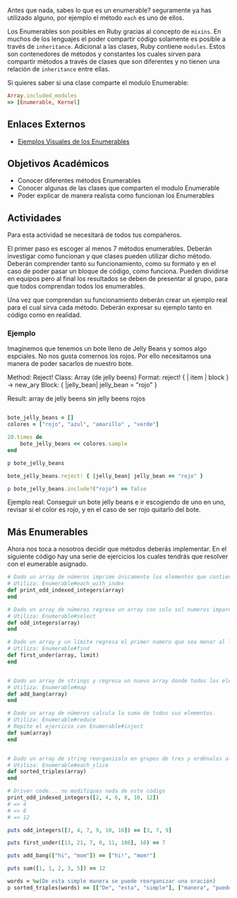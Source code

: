 Antes que nada, sabes lo que es un enumerable? seguramente ya has utilizado alguno, por ejemplo el método `each` es uno de ellos.

Los Enumerables son posibles en Ruby gracias al concepto de `mixins`. En muchos de los lenguajes el poder compartir código solamente es posible a través de `inheritance`. Adicional a las clases, Ruby contiene `modules`. Estos son contenedores de métodos y constantes los cuales sirven para compartir métodos a través de clases que son diferentes y no tienen una relación de `inheritance` entre ellas.

Si quieres saber si una clase comparte el modulo Enumerable:


```ruby
Array.included_modules
=> [Enumerable, Kernel]
```

## Enlaces Externos

- [Ejemplos Visuales de los Enumerables ](http://martinfowler.com/articles/collection-pipeline/#op-catalog)

## Objetivos Académicos

- Conocer diferentes métodos Enumerables
- Conocer algunas de las clases que comparten el modulo Enumerable
- Poder explicar de manera realista como funcionan los Enumerables

## Actividades

Para esta actividad se necesitará de todos tus compañeros.

El primer paso es escoger al menos 7 métodos enumerables. Deberán investigar como funcionan y que clases pueden utilizar dicho método. Deberán comprender tanto su funcionamiento, como su formato y en el caso de poder pasar un bloque de código, como funciona. Pueden dividirse en equipos pero al final los resultados se deben de presentar al grupo, para que todos comprendan todos los enumerables.

Una vez que comprendan su funcionamiento deberán crear un ejemplo real para el cual sirva cada método. Deberán expresar su ejemplo tanto en código como en realidad.

### Ejemplo

Imaginemos que tenemos un bote lleno de Jelly Beans y somos algo espciales. No nos gusta comernos los rojos. Por ello necesitamos una manera de poder sacarlos de nuestro bote.


Method: Reject!
Class: Array (de jelly beens)
Format: reject! { | item | block } → new_ary
Block: { |jelly_bean| jelly_bean = "rojo" }

Result: array de jelly beens sin jelly beens rojos

```ruby

bote_jelly_beans = []
colores = ["rojo", "azul", "amarillo" , "verde"]

20.times do
	bote_jelly_beans << colores.sample
end

p bote_jelly_beans

bote_jelly_beans.reject! { |jelly_bean| jelly_bean == "rojo" }

p bote_jelly_beans.include?("rojo") == false

```
Ejemplo real: Conseguir un bote jelly beans e ir escogiendo de uno en uno, revisar si el color es rojo, y en el caso de ser rojo quitarlo del bote.


## Más Enumerables

Ahora nos toca a nosotros decidir que métodos deberás implementar. En el siguiente código hay una serie de ejercicios los cuales tendrás que resolver con el eumerable asignado.

```ruby
# Dado un array de números imprime únicamente los elementos que contienen un indice impar
# Utiliza: Enumerable#each_with_index
def print_odd_indexed_integers(array)
end

# Dado un array de números regresa un array con solo sol numeros impares
# Utiliza: Enumerable#select
def odd_integers(array)
end

# Dado un array y un límite regresa el primer numero que sea menor al límite
# Utiliza: Enumerable#find
def first_under(array, limit)
end


# Dado un array de strings y regresa un nuevo array donde todos los elementos contengan al final un signo de admiración.
# Utiliza: Enumerable#map
def add_bang(array)
end

# Dado un array de números calcula la suma de todos sus elementos.
# Utiliza: Enumerable#reduce
# Repite el ejercicio con Enumerable#inject
def sum(array)
end


# Dado un array de string reorganizalo en grupos de tres y ordénalos alfabéticamente.  
# Utiliza: Enumerable#each_slice
def sorted_triples(array)
end

# Driver code... no modifiques nada de este código
print_odd_indexed_integers([2, 4, 6, 8, 10, 12])
# => 4
# => 8
# => 12

puts odd_integers([3, 4, 7, 9, 10, 16]) == [3, 7, 9]

puts first_under([13, 21, 7, 0, 11, 106], 10) == 7

puts add_bang(["hi", "mom"]) == ["hi!", "mom!"]

puts sum([1, 1, 2, 3, 5]) == 12

words = %w(De esta simple manera se puede reorganizar una oración)  
p sorted_triples(words) == [["De", "esta", "simple"], ["manera", "puede", "se"], ["oración", "reorganizar", "una"]]                            

```
